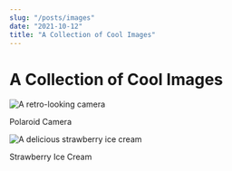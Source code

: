 ```yaml
---
slug: "/posts/images"
date: "2021-10-12"
title: "A Collection of Cool Images"
---
```


# A Collection of Cool Images

![A retro-looking camera](https://images.unsplash.com/photo-1612547036242-77002603e5aa?ixid=MnwxMjA3fDB8MHxwaG90by1wYWdlfHx8fGVufDB8fHx8&ixlib=rb-1.2.1&auto=format&fit=crop&w=1770&q=80 "Polaroid Land Camera")
<caption>Polaroid Camera</caption>

![A delicious strawberry ice cream](https://images.unsplash.com/photo-1497034825429-c343d7c6a68f?ixid=MnwxMjA3fDB8MHxwaG90by1wYWdlfHx8fGVufDB8fHx8&ixlib=rb-1.2.1&auto=format&fit=crop&w=2574&q=80 "Strawberry Ice Cream")
<caption>Strawberry Ice Cream</caption>